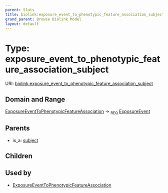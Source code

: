 ```yaml
---
parent: Slots
title: biolink:exposure_event_to_phenotypic_feature_association_subject
grand_parent: Browse Biolink Model
layout: default
---
```


# Type: exposure_event_to_phenotypic_feature_association_subject




URI: [biolink:exposure_event_to_phenotypic_feature_association_subject](https://w3id.org/biolink/vocab/exposure_event_to_phenotypic_feature_association_subject)

## Domain and Range

[ExposureEventToPhenotypicFeatureAssociation](ExposureEventToPhenotypicFeatureAssociation.md) ->  <sub>REQ</sub> [ExposureEvent](ExposureEvent.md)

## Parents

 *  is_a: [subject](subject.md)

## Children


## Used by

 * [ExposureEventToPhenotypicFeatureAssociation](ExposureEventToPhenotypicFeatureAssociation.md)
